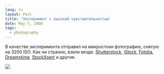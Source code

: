 ```yaml
---
lang: ru
layout: Post
title: 'Эксперимент с высокой чувствительностью'
date: May 7, 2008
tags:
  - photography
---
```


В качестве эксперимента отправил на микростоки фотографию, снятую на 3200 ISO. Как ни странно, взяли везде. [Shutterstock](http://www.shutterstock.com/pic-12299335-orange-fire-flying-through-the-black-night.html), [iStock](http://www.istockphoto.com/file_closeup/object/5995879_fire_curve.php?id=5995879), [Fotolia](http://www.fotolia.com/id/7267611), [Dreamstime](http://www.dreamstime.com/fire-curve-image4955489), [StockXpert](http://stockxpert.com/browse.phtml?f=view&id=12852171) и другие.

![](/images/blog/shutter-fire.jpg)

